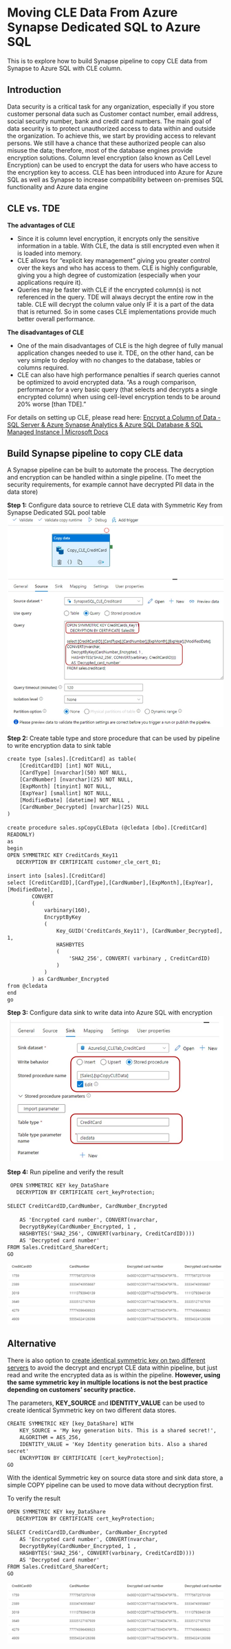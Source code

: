 # Moving CLE Data From Azure Synapse Dedicated SQL to Azure SQL

This is to explore how to build Synapse pipeline to copy CLE data from Synapse to Azure SQL with CLE column. 

## Introduction
Data security is a critical task for any organization, especially if you store customer personal data such as Customer contact number, email address, social security number, bank and credit card numbers. The main goal of data security is to protect unauthorized access to data within and outside the organization. To achieve this, we start by providing access to relevant persons. We still have a chance that these authorized people can also misuse the data; therefore, most of the database engines provide encryption solutions. Column level encryption (also known as Cell Level Encryption) can be used to encrypt the data for users who have access to the encryption key to access. 
CLE has been introduced into Azure for Azure SQL as well as Synapse to increase compatibility between on-premises SQL functionality and Azure data engine 

## CLE vs. TDE
**The advantages of CLE**

- Since it is column level encryption, it encrypts only the sensitive information in a table.
With CLE, the data is still encrypted even when it is loaded into memory.
- CLE allows for “explicit key management” giving you greater control over the keys and who has access to them. CLE is highly configurable, giving you a high degree of customization (especially when your applications require it).
- Queries may be faster with CLE if the encrypted column(s) is not referenced in the query. TDE will always decrypt the entire row in the table. CLE will decrypt the column value only IF it is a part of the data that is returned. So in some cases CLE implementations provide much better overall performance.

**The disadvantages of CLE**

- One of the main disadvantages of CLE is the high degree of fully manual application changes needed to use it. TDE, on the other hand, can be very simple to deploy with no changes to the database, tables or columns required.
- CLE can also have high performance penalties if search queries cannot be optimized to avoid encrypted data. “As a rough comparison, performance for a very basic query (that selects and decrypts a single encrypted column) when using cell-level encryption tends to be around 20% worse [than TDE].”

For details on setting up CLE, please read here: [Encrypt a Column of Data - SQL Server & Azure Synapse Analytics & Azure SQL Database & SQL Managed Instance | Microsoft Docs](https://docs.microsoft.com/en-us/sql/relational-databases/security/encryption/encrypt-a-column-of-data?redirectedfrom=MSDN&view=sql-server-ver15)

## Build Synapse pipeline to copy CLE data

A Synapse pipeline can be built to automate the process. The decryption and encryption can be handled within a single pipeline. (To meet the security requirements, for example cannot have decrypted PII data in the data store)

**Step 1:** Configure data source to retrieve CLE data with Symmetric Key from Synapse Dedicated SQL pool table
![](https://github.com/davidma3768/DM_Azure_Analytics/blob/main/docs/images/cle_decryption.jpg)
 
**Step 2:** Create table type and store procedure that can be used by pipeline to write encryption data to sink table

	create type [sales].[CreditCard] as table(
	    [CreditCardID] [int] NOT NULL,
	    [CardType] [nvarchar](50) NOT NULL,
	    [CardNumber] [nvarchar](25) NOT NULL,
	    [ExpMonth] [tinyint] NOT NULL,
	    [ExpYear] [smallint] NOT NULL, 
	    [ModifiedDate] [datetime] NOT NULL ,
		[CardNumber_Decrypted] [nvarchar](25) NULL
	)

	create procedure sales.spCopyCLEData (@cledata [dbo].[CreditCard] READONLY)
	as 
	begin
	OPEN SYMMETRIC KEY CreditCards_Key11  
	   DECRYPTION BY CERTIFICATE customer_cle_cert_01;  

	insert into [sales].[CreditCard]
	select [CreditCardID],[CardType],[CardNumber],[ExpMonth],[ExpYear],[ModifiedDate],
			CONVERT
			(
				varbinary(160),
				EncryptByKey
				(
					Key_GUID('CreditCards_Key11'), [CardNumber_Decrypted], 1, 
					HASHBYTES
					(
						'SHA2_256', CONVERT( varbinary , CreditCardID)
					)
				)
			) as CardNumber_Encrypted
	from @cledata
	end
	go


**Step 3:** Configure data sink to write data into Azure SQL with encryption
![](https://github.com/davidma3768/DM_Azure_Analytics/blob/main/docs/images/cle_encryption.jpg)

 
**Step 4:** Run pipeline and verify the result

	 OPEN SYMMETRIC KEY key_DataShare  
	   DECRYPTION BY CERTIFICATE cert_keyProtection;  

	SELECT CreditCardID,CardNumber, CardNumber_Encrypted  

	    AS 'Encrypted card number', CONVERT(nvarchar,  
	    DecryptByKey(CardNumber_Encrypted, 1 ,   
	    HASHBYTES('SHA2_256', CONVERT(varbinary, CreditCardID))))  
	    AS 'Decrypted card number' 
	FROM Sales.CreditCard_SharedCert;  
	GO
![](https://github.com/davidma3768/DM_Azure_Analytics/blob/main/docs/images/cle_result.jpg)

## Alternative

There is also option to [create identical symmetric key on two different servers](https://github.com/davidma3768/DM_Azure_Analytics/blob/main/docs/images/cle_encryption.jpg) to avoid the decrypt and encrypt CLE data within pipeline, but just read and write the encrypted data as is within the pipeline. **However, using the same symmetric key in multiple locations is not the best practice depending on customers’ security practice.**

The parameters, **KEY_SOURCE** and **IDENTITY_VALUE** can be used to create identical Symmetric key on two different data stores. 

	CREATE SYMMETRIC KEY [key_DataShare] WITH  
	    KEY_SOURCE = 'My key generation bits. This is a shared secret!',  
	    ALGORITHM = AES_256,   
	    IDENTITY_VALUE = 'Key Identity generation bits. Also a shared secret'  
	    ENCRYPTION BY CERTIFICATE [cert_keyProtection];  
	GO

With the identical Symmetric key on source data store and sink data store, a simple COPY pipeline can be used to move data without decryption first. 
 
 
To verify the result

	OPEN SYMMETRIC KEY key_DataShare  
	   DECRYPTION BY CERTIFICATE cert_keyProtection;  

	SELECT CreditCardID,CardNumber, CardNumber_Encrypted   
	    AS 'Encrypted card number', CONVERT(nvarchar,  
	    DecryptByKey(CardNumber_Encrypted, 1 ,   
	    HASHBYTES('SHA2_256', CONVERT(varbinary, CreditCardID))))  
	    AS 'Decrypted card number' 
	FROM Sales.CreditCard_SharedCert;  
	GO
![](https://github.com/davidma3768/DM_Azure_Analytics/blob/main/docs/images/cle_result.jpg)
